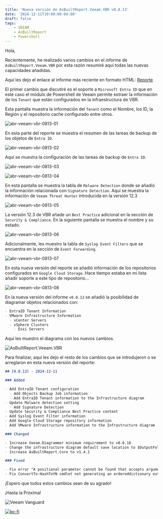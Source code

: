 ```yaml
---
title: 'Nueva versión de AsBuiltReport.Veeam.VBR v0.8.13'
date: '2024-12-11T10:00:00-04:00'
draft: false
tags:
    - VEEAM
    - AsBuiltReport
    - Powershell
---
```


Hola,

Recientemente, he realizado varios cambios en el informe de `AsBuiltReport.Veeam.VBR` por esta razón resumiré aquí todas las nuevas capacidades añadidas.

Aquí les dejo el enlace al informe más reciente en formato HTML: [Reporte](https://htmlpreview.github.io/?https://raw.githubusercontent.com/AsBuiltReport/AsBuiltReport.Veeam.VBR/dev/Samples/Sample%20Veeam%20Backup%20%26%20Replication%20As%20Built%20Report.html)

El primer cambio que discutiré es el soporte a `Microsoft Entra ID` que en este caso el módulo de Powershell de Veeam permite extraer la información de los `Tenant` que están configurados en la infraestructura de VBR.

Esta pantalla muestra la información del `Tenant` como el Nombre, los ID, la Región y el repositorio cache configurado entre otros.

![abr-veeam-vbr-0813-01](/img/2024/abr-veeam-vbr-0_8_13/abr-veeam-vbr-0813-01.webp)

En esta parte del reporte se muestra el resumen de las tareas de backup de los objetos de `Entra ID`.

![abr-veeam-vbr-0813-02](/img/2024/abr-veeam-vbr-0_8_13/abr-veeam-vbr-0813-02.webp)

Aquí se muestra la configuración de las tareas de backup de `Entra ID`.

![abr-veeam-vbr-0813-03](/img/2024/abr-veeam-vbr-0_8_13/abr-veeam-vbr-0813-03.webp)

![abr-veeam-vbr-0813-04](/img/2024/abr-veeam-vbr-0_8_13/abr-veeam-vbr-0813-04.webp)

En esta pantalla se muestra la tabla de `Malware Detection` donde se añadió la información relacionada con `Signature Detection`. Aquí se muestra la información de `Veeam Threat Hunter` introducida en la versión 12.3

![abr-veeam-vbr-0813-05](/img/2024/abr-veeam-vbr-0_8_13/abr-veeam-vbr-0813-05.webp)

La versión 12.3 de VBR añade un `Best Practice` adicional en la sección de `Security & Compliance`. En la siguiente pantalla se muestra el nombre y su estado.

![abr-veeam-vbr-0813-06](/img/2024/abr-veeam-vbr-0_8_13/abr-veeam-vbr-0813-06.webp)

Adicionalmente, les muestro la tabla de `Syslog Event Filters` que se encuentra en la sección de `Event Forwarding`.

![abr-veeam-vbr-0813-07](/img/2024/abr-veeam-vbr-0_8_13/abr-veeam-vbr-0813-07.webp)

En esta nueva versión del reporte se añadió información de los repositorios configurados en `Google Cloud Storage`. Hace tiempo estaba en mi lista añadir soporte a este tipo de repositorio...

![abr-veeam-vbr-0813-08](/img/2024/abr-veeam-vbr-0_8_13/abr-veeam-vbr-0813-08.webp)

En la nueva versión del informe `v0.8.13` se añadió la posibilidad de diagramar objetos relacionados con:

```markdown
- EntraID Tenant Information
- VMware Infrastructure Information
  - vCenter Servers
  - vSphere Clusters
    - Esxi Servers
```

Aquí les muestro el diagrama con los nuevos cambios.

![AsBuiltReport.Veeam.VBR](/img/2024/abr-veeam-vbr-0_8_13/AsBuiltReport.Veeam.VBR.webp)

Para finalizar, aquí les dejo el resto de los cambios que se introdujeron o se arreglaron en esta nueva versión del reporte:

```markdown
## [0.8.13] - 2024-12-11

### Added 

- Add EntraID Tenant configuration
  - Add Objects Backup Job information
  - Add EntraID Tenant information to the Infrastructure diagram
- Update Malware detection setting
  - Add Signature Detection
- Update Security & Compliance Best Practice content
- Add Syslog Event Filter information
- Add Google Cloud Storage repository information
- Add VMware Infrastructure information to the Infrastructure diagram

### Changed

- Increase Veeam.Diagrammer minimum requirement to v0.6.18
- Change the infrastructure diagram default save location to $OutputFolderPath
- Increase AsBuiltReport.Core to v1.4.1

### Fixed

- Fix error "A positional parameter cannot be found that accepts argument '-'" at Get-AbrVbrConfigurationBackupSetting cmdlet
- Fix ConvertTo-HashToYN cmdlet not generating an ordereddictionary output
```

¡Espero que todos estos cambios sean de su agrado!

¡Hasta la Próxima!

![Veeam Vanguard](/img/2024/abr-veeam-vbr_0_8_13/veeam_vanguard.webp#center)

[![ko-fi](https://ko-fi.com/img/githubbutton_sm.svg)](https://ko-fi.com/F1F8DEV80)
